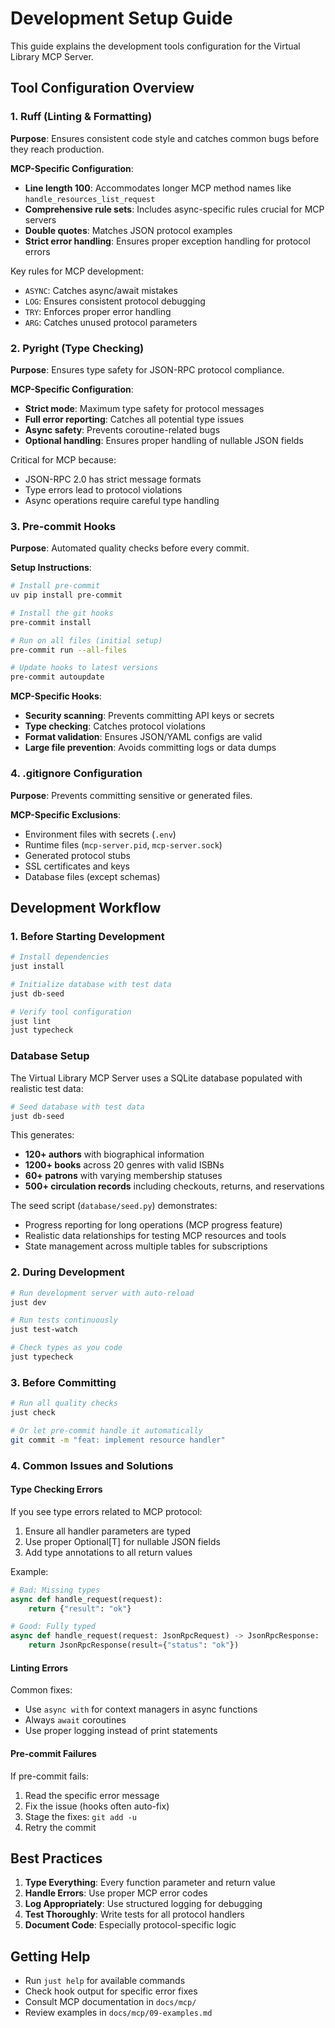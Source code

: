 # Development Setup Guide

This guide explains the development tools configuration for the Virtual Library MCP Server.

## Tool Configuration Overview

### 1. Ruff (Linting & Formatting)

**Purpose**: Ensures consistent code style and catches common bugs before they reach production.

**MCP-Specific Configuration**:
- **Line length 100**: Accommodates longer MCP method names like `handle_resources_list_request`
- **Comprehensive rule sets**: Includes async-specific rules crucial for MCP servers
- **Double quotes**: Matches JSON protocol examples
- **Strict error handling**: Ensures proper exception handling for protocol errors

Key rules for MCP development:
- `ASYNC`: Catches async/await mistakes
- `LOG`: Ensures consistent protocol debugging
- `TRY`: Enforces proper error handling
- `ARG`: Catches unused protocol parameters

### 2. Pyright (Type Checking)

**Purpose**: Ensures type safety for JSON-RPC protocol compliance.

**MCP-Specific Configuration**:
- **Strict mode**: Maximum type safety for protocol messages
- **Full error reporting**: Catches all potential type issues
- **Async safety**: Prevents coroutine-related bugs
- **Optional handling**: Ensures proper handling of nullable JSON fields

Critical for MCP because:
- JSON-RPC 2.0 has strict message formats
- Type errors lead to protocol violations
- Async operations require careful type handling

### 3. Pre-commit Hooks

**Purpose**: Automated quality checks before every commit.

**Setup Instructions**:

```bash
# Install pre-commit
uv pip install pre-commit

# Install the git hooks
pre-commit install

# Run on all files (initial setup)
pre-commit run --all-files

# Update hooks to latest versions
pre-commit autoupdate
```

**MCP-Specific Hooks**:
- **Security scanning**: Prevents committing API keys or secrets
- **Type checking**: Catches protocol violations
- **Format validation**: Ensures JSON/YAML configs are valid
- **Large file prevention**: Avoids committing logs or data dumps

### 4. .gitignore Configuration

**Purpose**: Prevents committing sensitive or generated files.

**MCP-Specific Exclusions**:
- Environment files with secrets (`.env`)
- Runtime files (`mcp-server.pid`, `mcp-server.sock`)
- Generated protocol stubs
- SSL certificates and keys
- Database files (except schemas)

## Development Workflow

### 1. Before Starting Development

```bash
# Install dependencies
just install

# Initialize database with test data
just db-seed

# Verify tool configuration
just lint
just typecheck
```

### Database Setup

The Virtual Library MCP Server uses a SQLite database populated with realistic test data:

```bash
# Seed database with test data
just db-seed
```

This generates:
- **120+ authors** with biographical information
- **1200+ books** across 20 genres with valid ISBNs  
- **60+ patrons** with varying membership statuses
- **500+ circulation records** including checkouts, returns, and reservations

The seed script (`database/seed.py`) demonstrates:
- Progress reporting for long operations (MCP progress feature)
- Realistic data relationships for testing MCP resources and tools
- State management across multiple tables for subscriptions

### 2. During Development

```bash
# Run development server with auto-reload
just dev

# Run tests continuously
just test-watch

# Check types as you code
just typecheck
```

### 3. Before Committing

```bash
# Run all quality checks
just check

# Or let pre-commit handle it automatically
git commit -m "feat: implement resource handler"
```

### 4. Common Issues and Solutions

#### Type Checking Errors

If you see type errors related to MCP protocol:
1. Ensure all handler parameters are typed
2. Use proper Optional[T] for nullable JSON fields
3. Add type annotations to all return values

Example:
```python
# Bad: Missing types
async def handle_request(request):
    return {"result": "ok"}

# Good: Fully typed
async def handle_request(request: JsonRpcRequest) -> JsonRpcResponse:
    return JsonRpcResponse(result={"status": "ok"})
```

#### Linting Errors

Common fixes:
- Use `async with` for context managers in async functions
- Always `await` coroutines
- Use proper logging instead of print statements

#### Pre-commit Failures

If pre-commit fails:
1. Read the specific error message
2. Fix the issue (hooks often auto-fix)
3. Stage the fixes: `git add -u`
4. Retry the commit

## Best Practices

1. **Type Everything**: Every function parameter and return value
2. **Handle Errors**: Use proper MCP error codes
3. **Log Appropriately**: Use structured logging for debugging
4. **Test Thoroughly**: Write tests for all protocol handlers
5. **Document Code**: Especially protocol-specific logic

## Getting Help

- Run `just help` for available commands
- Check hook output for specific error fixes
- Consult MCP documentation in `docs/mcp/`
- Review examples in `docs/mcp/09-examples.md`